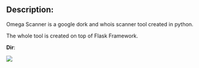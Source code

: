 ## Description:

Omega Scanner is a google dork and whois scanner tool created in python.

The whole tool is created on top of Flask Framework.

**Dir**:

![](https://github.com/officialPrasanta/readme/blob/main/omega_scanner_dir.jpg)
